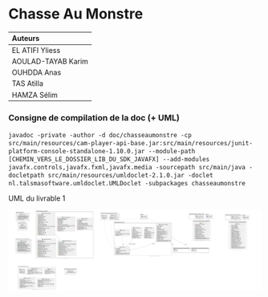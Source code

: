 # Chasse Au Monstre

| Auteurs  |
| :--------------- |
| EL ATIFI Yliess |
| AOULAD-TAYAB Karim | 
| OUHDDA Anas |
| TAS Atilla |
| HAMZA Sélim|

### Consigne de compilation de la doc (+ UML)

```
javadoc -private -author -d doc/chasseaumonstre -cp src/main/resources/cam-player-api-base.jar:src/main/resources/junit-platform-console-standalone-1.10.0.jar --module-path [CHEMIN_VERS_LE_DOSSIER_LIB_DU_SDK_JAVAFX] --add-modules javafx.controls,javafx.fxml,javafx.media -sourcepath src/main/java -docletpath src/main/resources/umldoclet-2.1.0.jar -doclet nl.talsmasoftware.umldoclet.UMLDoclet -subpackages chasseaumonstre
```

UML du livrable 1

![uml](doc/livrable-1/uml.png)